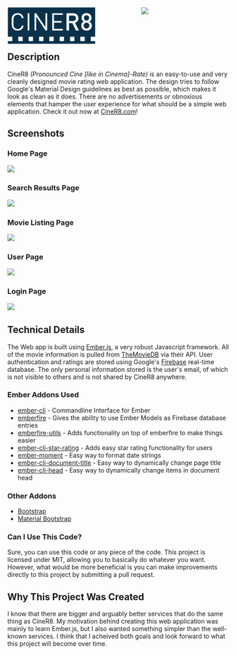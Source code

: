 <img src="https://github.com/JaxonWright/CineR8/blob/master/public/images/logoMain.png?raw=true" width="200px" align="left"/><img src="https://www.themoviedb.org/assets/static_cache/bb45549239e25f1770d5f76727bcd7c0/images/v4/logos/408x161-powered-by-rectangle-blue.png" width="200px" align="right"/>
<br/><br/><br/><br/>
Description
-----------
CineR8 *(Pronounced Cine [like in Cinema]-Rate)* is an easy-to-use and very cleanly designed movie rating web application. The design tries to follow Google's Material Design guidelines as best as possible, which makes it look as clean as it does. There are no advertisements or obnoxious elements that hamper the user experience for what should be a simple web application. Check it out now at [CineR8.com](https://ciner8.com)!

Screenshots
----------
### Home Page
<img src="http://i.imgur.com/wQAyNnQ.jpg"/>

### Search Results Page
<img src="http://i.imgur.com/ThJ8PVW.png"/>

### Movie Listing Page
<img src="http://i.imgur.com/6777tp6.png"/>

### User Page
<img src="http://i.imgur.com/he1IsXT.png"/>

### Login Page
<img src="http://i.imgur.com/7FTCpHA.png"/>

Technical Details
-----------
The Web app is built using [Ember.js](https://www.emberjs.com/), a very robust Javascript framework. All of the movie information is pulled from [TheMovieDB](https://www.themoviedb.org/) via their API. User authentication and ratings are stored using Google's [Firebase](https://firebase.google.com) real-time database. The only personal information stored is the user's email, of which is not visible to others and is not shared by CineR8 anywhere.

### Ember Addons Used
* [ember-cli](https://ember-cli.com/) - Commandline Interface for Ember
* [emberfire](https://www.npmjs.com/package/emberfire) - Gives the ability to use Ember Models as Firebase database entries
* [emberfire-utils](https://www.npmjs.com/package/emberfire-utils) - Adds functionality on top of emberfire to make things easier
* [ember-cli-star-rating](https://www.npmjs.com/package/ember-cli-star-rating) - Adds easy star rating functionality for users
* [ember-moment](https://www.npmjs.com/package/ember-moment) - Easy way to format date strings
* [ember-cli-document-title](https://github.com/kimroen/ember-cli-document-title) - Easy way to dynamically change page title
* [ember-cli-head](https://github.com/ronco/ember-cli-head) - Easy way to dynamically change items in document head

### Other Addons
* [Bootstrap](http://getbootstrap.com/)
* [Material Bootstrap](http://fezvrasta.github.io/bootstrap-material-design/)

### Can I Use This Code?
Sure, you can use this code or any piece of the code. This project is licensed under MIT, allowing you to basically do whatever you want. However, what would be more beneficial is you can make improvements directly to this project by submitting a pull request.

Why This Project Was Created
-----------
I know that there are bigger and arguably better services that do the same thing as CineR8. My motivation behind creating this web application was mainly to learn Ember.js, but I also wanted something simpler than the well-known services. I think that I acheived both goals and look forward to what this project will become over time.
